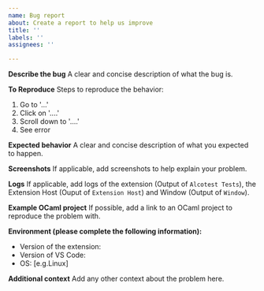 ```yaml
---
name: Bug report
about: Create a report to help us improve
title: ''
labels: ''
assignees: ''

---
```


**Describe the bug**
A clear and concise description of what the bug is.

**To Reproduce**
Steps to reproduce the behavior:

1. Go to '...'
2. Click on '....'
3. Scroll down to '....'
4. See error

**Expected behavior**
A clear and concise description of what you expected to happen.

**Screenshots**
If applicable, add screenshots to help explain your problem.

**Logs**
If applicable, add logs of the extension (Output of `Alcotest Tests`), the Extension Host (Ouput of `Extension Host`) and Window (Output of `Window`).

**Example OCaml project**
If possible, add a link to an OCaml project to reproduce the problem with.

**Environment (please complete the following information):**

- Version of the extension:
- Version of VS Code:
- OS: [e.g.Linux]

**Additional context**
Add any other context about the problem here.
